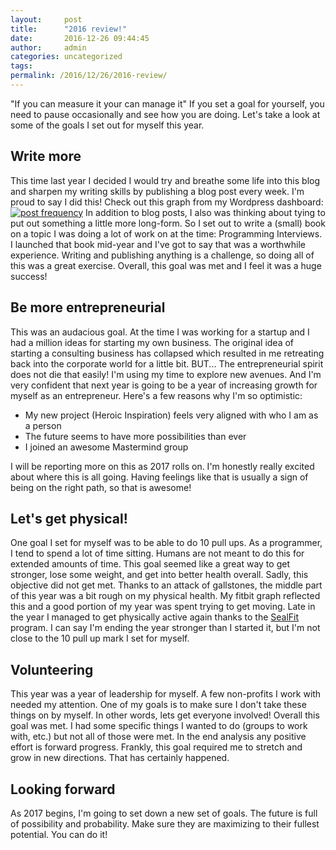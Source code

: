 ```yaml
---
layout:     post
title:      "2016 review!"
date:       2016-12-26 09:44:45
author:     admin
categories: uncategorized
tags:  
permalink: /2016/12/26/2016-review/
---
```

"If you can measure it your can manage it" If you set a goal for yourself, you need to pause occasionally and see how you are doing. Let's take a look at some of the goals I set out for myself this year.

## Write more

This time last year I decided I would try and breathe some life into this blog and sharpen my writing skills by publishing a blog post every week. I'm proud to say I did this! Check out this graph from my Wordpress dashboard: [![post frequency](https://ironboundsoftware.com/blog-imgs/uploads/2016/12/Screenshot-from-2016-12-23-154035.png)](https://ironboundsoftware.com/blog-imgs/uploads/2016/12/Screenshot-from-2016-12-23-154035.png) In addition to blog posts, I also was thinking about tying to put out something a little more long-form. So I set out to write a (small) book on a topic I was doing a lot of work on at the time: Programming Interviews. I launched that book mid-year and I've got to say that was a worthwhile experience. Writing and publishing anything is a challenge, so doing all of this was a great exercise. Overall, this goal was met and I feel it was a huge success! 

## Be more entrepreneurial

This was an audacious goal. At the time I was working for a startup and I had a million ideas for starting my own business. The original idea of starting a consulting business has collapsed which resulted in me retreating back into the corporate world for a little bit. BUT... The entrepreneurial spirit does not die that easily! I'm using my time to explore new avenues. And I'm very confident that next year is going to be a year of increasing growth for myself as an entrepreneur. Here's a few reasons why I'm so optimistic: 

  * My new project (Heroic Inspiration) feels very aligned with who I am as a person
  * The future seems to have more possibilities than ever
  * I joined an awesome Mastermind group

I will be reporting more on this as 2017 rolls on. I'm honestly really excited about where this is all going. Having feelings like that is usually a sign of being on the right path, so that is awesome! 

## Let's get physical!

One goal I set for myself was to be able to do 10 pull ups. As a programmer, I tend to spend a lot of time sitting. Humans are not meant to do this for extended amounts of time. This goal seemed like a great way to get stronger, lose some weight, and get into better health overall. Sadly, this objective did not get met. Thanks to an attack of gallstones, the middle part of this year was a bit rough on my physical health. My fitbit graph reflected this and a good portion of my year was spent trying to get moving. Late in the year I managed to get physically active again thanks to the [SealFit](http://sf7.sealfit.com/) program. I can say I'm ending the year stronger than I started it, but I'm not close to the 10 pull up mark I set for myself. 

## Volunteering

This year was a year of leadership for myself. A few non-profits I work with needed my attention. One of my goals is to make sure I don't take these things on by myself. In other words, lets get everyone involved! Overall this goal was met. I had some specific things I wanted to do (groups to work with, etc.) but not all of those were met. In the end analysis any positive effort is forward progress. Frankly, this goal required me to stretch and grow in new directions. That has certainly happened. 

## Looking forward

As 2017 begins, I'm going to set down a new set of goals. The future is full of possibility and probability. Make sure they are maximizing to their fullest potential. You can do it!
